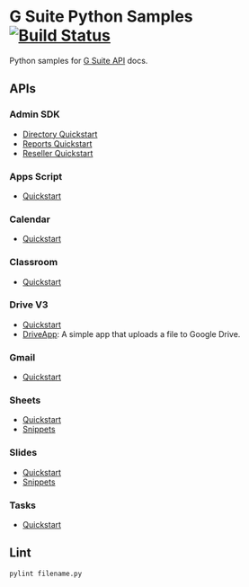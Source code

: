 # G Suite Python Samples [![Build Status](https://travis-ci.org/gsuitedevs/python-samples.svg?branch=master)](https://travis-ci.org/gsuitedevs/python-samples)

Python samples for [G Suite API](https://developers.google.com/gsuite/) docs.

## APIs

### Admin SDK

- [Directory Quickstart](https://developers.google.com/admin-sdk/directory/v1/quickstart/python)
- [Reports Quickstart](https://developers.google.com/admin-sdk/reports/v1/quickstart/python)
- [Reseller Quickstart](https://developers.google.com/admin-sdk/reseller/v1/quickstart/python)

### Apps Script

- [Quickstart](https://developers.google.com/apps-script/api/quickstart/python)

### Calendar

- [Quickstart](https://developers.google.com/google-apps/calendar/quickstart/python)

### Classroom

- [Quickstart](https://developers.google.com/classroom/quickstart/python)

### Drive V3

- [Quickstart](https://developers.google.com/drive/v3/web/quickstart/python)
- [DriveApp](drive/driveapp): A simple app that uploads a file to Google Drive.

### Gmail

- [Quickstart](https://developers.google.com/gmail/api/quickstart/python)

### Sheets

- [Quickstart](https://developers.google.com/sheets/api/quickstart/python)
- [Snippets](https://developers.google.com/sheets/api/guides/concepts)

### Slides

- [Quickstart](https://developers.google.com/slides/quickstart/python)
- [Snippets](https://developers.google.com/slides/how-tos/overview)

### Tasks

- [Quickstart](https://developers.google.com/google-apps/tasks/quickstart/python)

## Lint

`pylint filename.py`
